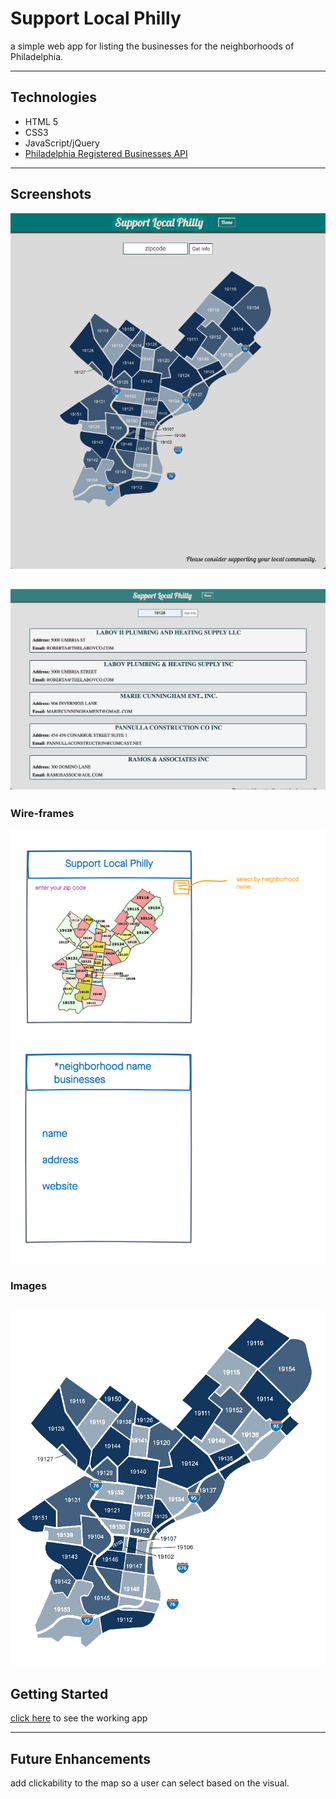 # Support Local Philly 
a simple web app for listing the businesses for the neighborhoods of Philadelphia.

---
## Technologies

- HTML 5
- CSS3 
- JavaScript/jQuery
- [Philadelphia Registered Businesses API](https://phl.carto.com/api/v2/sql?q=SELECT%20*%20FROM%20registered_local_businesses%20ORDER%20BY%20business_name%20ASC)

---

## Screenshots
![Homepage](imgs/home.png)

![List-page](imgs/list.png)
---
### Wire-frames
![wire-frame](imgs/wire.png)

### Images 
![map](imgs/mapFinal.png)
---

## Getting Started 

[click here](#) to see the working app

---
## Future Enhancements

add clickability to the map so a user can select based on the visual. 